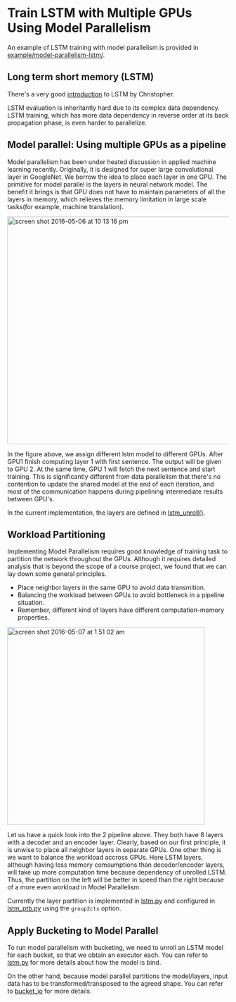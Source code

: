 
# Train LSTM with Multiple GPUs Using Model Parallelism

An example of LSTM training with model parallelism is provided in [example/model-parallelism-lstm/](https://github.com/dmlc/mxnet/blob/master/example/model-parallel-lstm/lstm.py). 

## Long term short memory (LSTM)

There's a very good [introduction](http://colah.github.io/posts/2015-08-Understanding-LSTMs/) to LSTM by Christopher. 

LSTM evaluation is inheritantly hard due to its complex data dependency. LSTM training, which has more data dependency in reverse order at its back propagation phase, is even harder to parallelize. 


## Model parallel: Using multiple GPUs as a pipeline 

Model parallelism has been under heated discussion in applied machine learning recently. Originally, it is designed for super large convolutional layer in GoogleNet. We borrow the idea to place each layer in one GPU. The primitive for model parallel is the layers in neural network model. The benefit it brings is that GPU does not have to maintain parameters of all the layers in memory, which relieves the memory limitation in large scale tasks(for example, machine translation). 

<img width="517" alt="screen shot 2016-05-06 at 10 13 16 pm" src="https://cloud.githubusercontent.com/assets/5545640/15089697/d6f4fca0-13d7-11e6-9331-7f94fcc7b4c6.png">

In the figure above, we assign different lstm model to different GPUs. After GPU1 finish computing layer 1 with first sentence. The output will be given to GPU 2. At the same time, GPU 1 will fetch the next sentence and start training. This is significantly different from data parallelism that there's no contention to update the shared model at the end of each iteration, and most of the communication happens during pipelining intermediate results between GPU's. 

In the current implementation, the layers are defined in [lstm_unroll()](https://github.com/dmlc/mxnet/blob/master/example/model-parallel-lstm/lstm.py). 

## Workload Partitioning

Implementing Model Parallelism requires good knowledge of training task to partition the network throughout the GPUs. Although it requires detailed analysis that is beyond the scope of a course project, we found that we can lay down some general principles.

- Place neighbor layers in the same GPU to avoid data transmition.
- Balancing the workload between GPUs to avoid bottleneck in a pipeline situation.
- Remember, different kind of layers have different computation-memory properties. 

<img width="449" alt="screen shot 2016-05-07 at 1 51 02 am" src="https://cloud.githubusercontent.com/assets/5545640/15090455/37a30ab0-13f6-11e6-863b-efe2b10ec2e6.png">

Let us have a quick look into the 2 pipeline above. They both have 8 layers with a decoder and an encoder layer. Clearly, based on our first principle, it is unwise to place all neighbor layers in separate GPUs. One other thing is we want to balance the workload accross GPUs. Here LSTM layers, although having less memory comsumptions than decoder/encoder layers, will take up more computation time because dependency of unrolled LSTM. Thus, the partition on the left will be better in speed than the right because of a more even workload in Model Parallelism.

Currently the layer partition is implemented in [lstm.py](https://github.com/eric-haibin-lin/mxnet/blob/master/example/model-parallel-lstm/lstm.py#L187) and configured in [lstm_ptb.py](https://github.com/eric-haibin-lin/mxnet/blob/master/example/model-parallel-lstm/lstm.py#L187) using the `group2ctx` option.

## Apply Bucketing to Model Parallel 

To run model parallelism with bucketing, we need to unroll an LSTM model for each bucket, so that we obtain an executor each. You can refer to [lstm.py](https://github.com/eric-haibin-lin/mxnet/blob/master/example/model-parallel-lstm/lstm.py#L154) for more details about how the model is bind. 

On the other hand, because model parallel partitions the model/layers, input data has to be transformed/transposed to the agreed shape. You can refer to [bucket_io](https://github.com/eric-haibin-lin/mxnet/blob/master/example/model-parallel-lstm/lstm.py#L154) for more details. 


